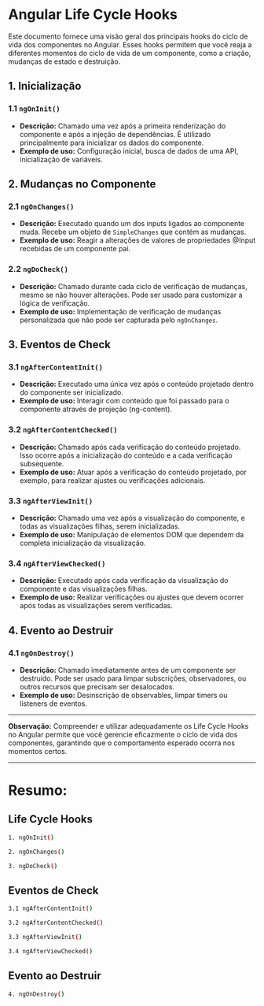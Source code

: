 # Angular Life Cycle Hooks

Este documento fornece uma visão geral dos principais hooks do ciclo de vida dos componentes no Angular. Esses hooks permitem que você reaja a diferentes momentos do ciclo de vida de um componente, como a criação, mudanças de estado e destruição.

## 1. Inicialização

### 1.1 `ngOnInit()`
- **Descrição:** Chamado uma vez após a primeira renderização do componente e após a injeção de dependências. É utilizado principalmente para inicializar os dados do componente.
- **Exemplo de uso:** Configuração inicial, busca de dados de uma API, inicialização de variáveis.

## 2. Mudanças no Componente

### 2.1 `ngOnChanges()`
- **Descrição:** Executado quando um dos inputs ligados ao componente muda. Recebe um objeto de `SimpleChanges` que contém as mudanças.
- **Exemplo de uso:** Reagir a alterações de valores de propriedades @Input recebidas de um componente pai.

### 2.2 `ngDoCheck()`
- **Descrição:** Chamado durante cada ciclo de verificação de mudanças, mesmo se não houver alterações. Pode ser usado para customizar a lógica de verificação.
- **Exemplo de uso:** Implementação de verificação de mudanças personalizada que não pode ser capturada pelo `ngOnChanges`.

## 3. Eventos de Check

### 3.1 `ngAfterContentInit()`
- **Descrição:** Executado uma única vez após o conteúdo projetado dentro do componente ser inicializado.
- **Exemplo de uso:** Interagir com conteúdo que foi passado para o componente através de projeção (ng-content).

### 3.2 `ngAfterContentChecked()`
- **Descrição:** Chamado após cada verificação do conteúdo projetado. Isso ocorre após a inicialização do conteúdo e a cada verificação subsequente.
- **Exemplo de uso:** Atuar após a verificação do conteúdo projetado, por exemplo, para realizar ajustes ou verificações adicionais.

### 3.3 `ngAfterViewInit()`
- **Descrição:** Chamado uma vez após a visualização do componente, e todas as visualizações filhas, serem inicializadas.
- **Exemplo de uso:** Manipulação de elementos DOM que dependem da completa inicialização da visualização.

### 3.4 `ngAfterViewChecked()`
- **Descrição:** Executado após cada verificação da visualização do componente e das visualizações filhas.
- **Exemplo de uso:** Realizar verificações ou ajustes que devem ocorrer após todas as visualizações serem verificadas.

## 4. Evento ao Destruir

### 4.1 `ngOnDestroy()`
- **Descrição:** Chamado imediatamente antes de um componente ser destruído. Pode ser usado para limpar subscrições, observadores, ou outros recursos que precisam ser desalocados.
- **Exemplo de uso:** Desinscrição de observables, limpar timers ou listeners de eventos.

---

**Observação:** Compreender e utilizar adequadamente os Life Cycle Hooks no Angular permite que você gerencie eficazmente o ciclo de vida dos componentes, garantindo que o comportamento esperado ocorra nos momentos certos.

---

# Resumo:

## Life Cycle Hooks

```bash
1. ngOnInit()
```

```bash
2. ngOnChanges()
```

```bash
3. ngDoCheck()
```

## Eventos de Check

```bash
3.1 ngAfterContentInit()
```

```bash
3.2 ngAfterContentChecked()
```

```bash
3.3 ngAfterViewInit()
```

```bash
3.4 ngAfterViewChecked()
```

## Evento ao Destruir

```bash
4. ngOnDestroy()
``` 